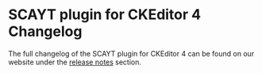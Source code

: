 SCAYT plugin for CKEditor 4 Changelog
====================

The full changelog of the SCAYT plugin for CKEditor 4 can be found on our website under
the [release notes](https://webspellchecker.com/release-notes/) section.

